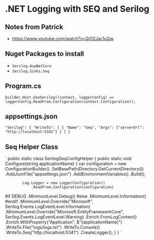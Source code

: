 # .NET Logging with SEQ and Serilog

## Notes from Patrick
- https://www.youtube.com/watch?v=QjO2Jac1uQw

## Nuget Packages to install
- `Serilog.AspNetCore`
- `Serilog.Sinks.Seq`

## Program.cs
`
 builder.Host.UseSerilog((context, loggerConfig) => loggerConfig.ReadFrom.Configuration(context.Configuration));
`

## appsettings.json
`
 "Serilog": {
    "WriteTo": [
      {
        "Name": "Seq",
        "Args": {"serverUrl":  "http://localhost:5341"}
      }
    ]
  }
  `

## Seq Helper Class

`
     public static class SerilogSeqConfigHelper
    {
        public static void Configure(string applicationName)
        {
            var configuration = new ConfigurationBuilder()
                .SetBasePath(Directory.GetCurrentDirectory())
                .AddJsonFile("appsettings.json")
                .AddEnvironmentVariables()
                .Build();

            Log.Logger = new LoggerConfiguration()
                .ReadFrom.Configuration(configuration)
#if DEBUG
                 .MinimumLevel.Debug()
#else
                .MinimumLevel.Information()
#endif
                .MinimumLevel.Override("Microsoft", Serilog.Events.LogEventLevel.Information)
                .MinimumLevel.Override("Microsoft.EntityFrameworkCore", Serilog.Events.LogEventLevel.Warning)
                .Enrich.FromLogContext()
                .Enrich.WithProperty("Application", $"{applicationName}")
                .WriteTo.File("logs/logs.txt")
                .WriteTo.Console()
                .WriteTo.Seq("http://localhost:5341")
                .CreateLogger();
        }
    }
    `
